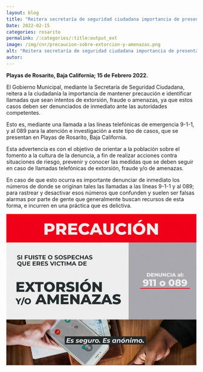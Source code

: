 ```yaml
---
layout: blog
title: "Reitera secretaría de seguridad ciudadana importancia de presentar denuncias sobre llamadas de extorsión, fraudes y amenazas"
Date: 2022-02-15
categories: rosarito
permalink: /:categories/:title:output_ext
image: /img/cnr/precaucion-sobre-extorcion-y-amenazas.png
alt: "Reitera secretaría de seguridad ciudadana importancia de presentar denuncias sobre llamadas de extorsión, fraudes y amenazas"
autor:
---
```


**Playas de Rosarito, Baja California; 15 de Febrero 2022.** 

El Gobierno Municipal, mediante la Secretaría de Seguridad Ciudadana, reitera a la ciudadanía la importancia de mantener precaución e identificar llamadas que sean intentos de extorsión, fraude o amenazas, ya que estos casos deben ser denunciados de inmediato ante las autoridades competentes.

Esto es, mediante una llamada a las líneas telefónicas de emergencia 9-1-1, y al 089 para la atención e investigación a este tipo de casos, que se presentan en Playas de Rosarito, Baja California.

Esta advertencia es con el objetivo de orientar a la población sobre el fomento a la cultura de la denuncia, a fin de realizar acciones contra situaciones de riesgo, prevenir y conocer las medidas que se deben seguir en caso de llamadas telefónicas de extorsión, fraude y/o de amenazas.

En caso de que esto ocurra es importante denunciar de inmediato los números de donde se originan tales las llamadas a las líneas 9-1-1 y al 089; para rastrear y desactivar esos números que confunden y suelen ser falsas alarmas por parte de gente que generalmente buscan recursos de esta forma, e incurren en una práctica que es delictiva.

<div id="carouselExampleSlidesOnly" class="carousel slide" data-ride="carousel">
  <div class="carousel-inner">
    <div class="carousel-item active">
       <img class="d-block w-100" src="/img/cnr/precaucion-sobre-extorcion-y-amenazas.png" loading="lazy"  alt="Reitera secretaría de seguridad ciudadana importancia de presentar denuncias sobre llamadas de extorsión, fraudes y amenazas">
    </div>
  </div>
</div>